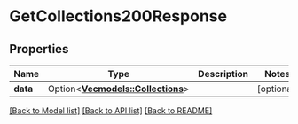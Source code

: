 # GetCollections200Response

## Properties

Name | Type | Description | Notes
------------ | ------------- | ------------- | -------------
**data** | Option<[**Vec<models::Collections>**](Collections.md)> |  | [optional]

[[Back to Model list]](../README.md#documentation-for-models) [[Back to API list]](../README.md#documentation-for-api-endpoints) [[Back to README]](../README.md)


